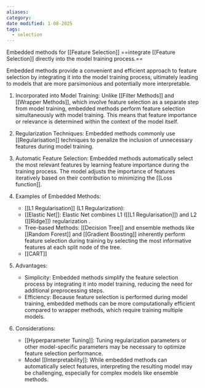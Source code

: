 ```yaml
---
aliases: 
category: 
date modified: 1-08-2025
tags:
  - selection
---
```

Embedded methods for [[Feature Selection]] ==integrate [[Feature Selection]] directly into the model training process.==

Embedded methods provide a convenient and efficient approach to feature selection by integrating it into the model training process, ultimately leading to models that are more parsimonious and potentially more interpretable.

1. Incorporated into Model Training: Unlike [[Filter Methods]] and [[Wrapper Methods]], which involve feature selection as a separate step from model training, embedded methods perform feature selection simultaneously with model training. This means that feature importance or relevance is determined within the context of the model itself.

2. Regularization Techniques: Embedded methods commonly use [[Regularisation]] techniques to penalize the inclusion of unnecessary features during model training. 

3. Automatic Feature Selection: Embedded methods automatically select the most relevant features by learning feature importance during the training process. The model adjusts the importance of features iteratively based on their contribution to minimizing the [[Loss function]].

4. Examples of Embedded Methods:
   - [[L1 Regularisation]] (L1 Regularization):
   - [[Elastic Net]]: Elastic Net combines L1 ([[L1 Regularisation]]) and L2 ([[Ridge]]) regularization .
   - Tree-based Methods: [[Decision Tree]] and ensemble methods like [[Random Forest]] and [[Gradient Boosting]] inherently perform feature selection during training by selecting the most informative features at each split node of the tree.
   - [[CART]]

5. Advantages:
   - Simplicity: Embedded methods simplify the feature selection process by integrating it into model training, reducing the need for additional preprocessing steps.
   - Efficiency: Because feature selection is performed during model training, embedded methods can be more computationally efficient compared to wrapper methods, which require training multiple models.

6. Considerations:
   - [[Hyperparameter Tuning]]: Tuning regularization parameters or other model-specific parameters may be necessary to optimize feature selection performance.
   - Model [[Interpretability]]: While embedded methods can automatically select features, interpreting the resulting model may be challenging, especially for complex models like ensemble methods.



